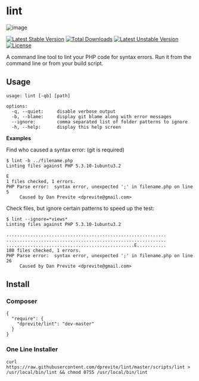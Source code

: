 # lint

![image](http://cd7725b922b3176ce112-4476401cd1c8925765caec45a8dba466.r6.cf2.rackcdn.com/lint/lint.png)

[![Latest Stable Version](https://poser.pugx.org/dprevite/lint/v/stable.png)](https://packagist.org/packages/dprevite/lint) [![Total Downloads](https://poser.pugx.org/dprevite/lint/downloads.png)](https://packagist.org/packages/dprevite/lint) [![Latest Unstable Version](https://poser.pugx.org/dprevite/lint/v/unstable.png)](https://packagist.org/packages/dprevite/lint) [![License](https://poser.pugx.org/dprevite/lint/license.png)](https://packagist.org/packages/dprevite/lint)

A command line tool to lint your PHP code for syntax errors. Run it from the command line or from your build script.


## Usage

    usage: lint [-qb] [path]

    options:
      -q, --quiet:     disable verbose output
      -b, --blame:     display git blame along with error messages
      --ignore:        comma separated list of folder patterns to ignore
      -h, --help:      display this help screen

**Examples**

Find who caused a syntax error: (git is required)

    $ lint -b ../filename.php
    Linting files against PHP 5.3.10-1ubuntu3.2

    E
    1 files checked, 1 errors.
    PHP Parse error:  syntax error, unexpected ';' in filename.php on line 5
         Caused by Dan Previte <dprevite@gmail.com>


Check files, but ignore certain patterns to speed up the test:

    $ lint --ignore=*views*
    Linting files against PHP 5.3.10-1ubuntu3.2

    ............................................................
    ............................................................
    ................................................E...........
    180 files checked, 1 errors.
    PHP Parse error:  syntax error, unexpected ';' in filename.php on line 26
         Caused by Dan Previte <dprevite@gmail.com>

## Install

### Composer

    {
      "require": {
        "dprevite/lint": "dev-master"
      }
    }


### One Line Installer

    curl https://raw.githubusercontent.com/dprevite/lint/master/scripts/lint > /usr/local/bin/lint && chmod 0755 /usr/local/bin/lint


